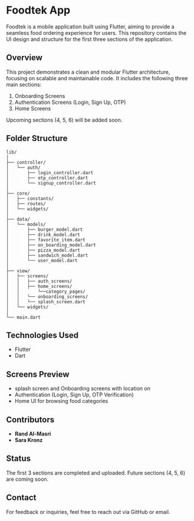 # Foodtek App

Foodtek is a mobile application built using Flutter, aiming to provide a seamless food ordering experience for users. This repository contains the UI design and structure for the first three sections of the application.

## Overview

This project demonstrates a clean and modular Flutter architecture, focusing on scalable and maintainable code. It includes the following three main sections:
1. Onboarding Screens
2. Authentication Screens (Login, Sign Up, OTP)
3. Home Screens

Upcoming sections (4, 5, 6) will be added soon.

## Folder Structure

```
lib/
│
├── controller/
│   └── auth/
│       ├── login_controller.dart
│       ├── otp_controller.dart
│       └── signup_controller.dart
│
├── core/
│   ├── constants/
│   ├── routes/
│   └── widgets/
│
├── data/
│   └── models/
│       ├── burger_model.dart
│       ├── drink_model.dart
│       ├── favorite_item.dart
│       ├── on_boarding_model.dart
│       ├── pizza_model.dart
│       ├── sandwich_model.dart
│       └── user_model.dart
│
├── view/
│   ├── screens/
│   │   ├── auth_screens/
│   │   ├── home_screens/
│   │       └──category_pages/
│   │   └── onboarding_screens/
│   │   └── splash_screen.dart
│   └── widgets/
│
└── main.dart
```

## Technologies Used

- Flutter
- Dart

## Screens Preview

- splash screen and Onboarding screens with location on
- Authentication (Login, Sign Up, OTP Verification)
- Home UI for browsing food categories

## Contributors

- **Rand Al-Masri**
- **Sara Kronz**

## Status

The first 3 sections are completed and uploaded. Future sections (4, 5, 6) are coming soon.

## Contact

For feedback or inquiries, feel free to reach out via GitHub or email.
